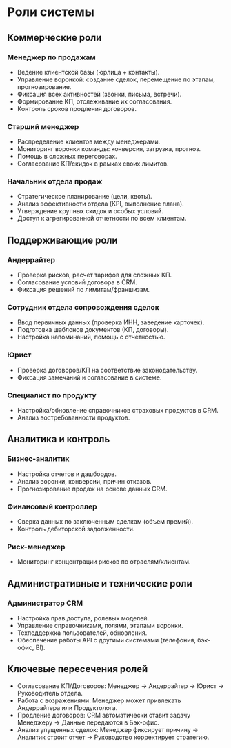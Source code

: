 # Роли системы



## Коммерческие роли

### Менеджер по продажам
- Ведение клиентской базы (юрлица + контакты).
- Управление воронкой: создание сделок, перемещение по этапам, прогнозирование.
- Фиксация всех активностей (звонки, письма, встречи).
- Формирование КП, отслеживание их согласования.
- Контроль сроков продления договоров.

### Старший менеджер
- Распределение клиентов между менеджерами.
- Мониторинг воронки команды: конверсия, загрузка, прогноз.
- Помощь в сложных переговорах.
- Согласование КП/скидок в рамках своих лимитов.

### Начальник отдела продаж
- Стратегическое планирование (цели, квоты).
- Анализ эффективности отдела (KPI, выполнение плана).
- Утверждение крупных скидок и особых условий.
- Доступ к агрегированной отчетности по всем клиентам.



## Поддерживающие роли

### Андеррайтер
- Проверка рисков, расчет тарифов для сложных КП.
- Согласование условий договора в CRM.
- Фиксация решений по лимитам/франшизам.

### Сотрудник отдела сопровождения сделок
- Ввод первичных данных (проверка ИНН, заведение карточек).
- Подготовка шаблонов документов (КП, договоры).
- Настройка напоминаний, помощь с отчетностью.

### Юрист
- Проверка договоров/КП на соответствие законодательству.
- Фиксация замечаний и согласование в системе.

### Специалист по продукту
- Настройка/обновление справочников страховых продуктов в CRM.
- Анализ востребованности продуктов.



## Аналитика и контроль

### Бизнес-аналитик
- Настройка отчетов и дашбордов.
- Анализ воронки, конверсии, причин отказов.
- Прогнозирование продаж на основе данных CRM.

### Финансовый контроллер
- Сверка данных по заключенным сделкам (объем премий).
- Контроль дебиторской задолженности.

### Риск-менеджер
- Мониторинг концентрации рисков по отраслям/клиентам.



## Административные и технические роли

### Администратор CRM
- Настройка прав доступа, ролевых моделей.
- Управление справочниками, полями, этапами воронки.
- Техподдержка пользователей, обновления.
- Обеспечение работы API с другими системами (телефония, бэк-офис, BI).



## Ключевые пересечения ролей

- Согласование КП/Договоров: Менеджер → Андеррайтер → Юрист → Руководитель отдела.
- Работа с возражениями: Менеджер может привлекать Андеррайтера или Продуктолога.
- Продление договоров: CRM автоматически ставит задачу Менеджеру → Данные передаются в Бэк-офис.
- Анализ упущенных сделок: Менеджер фиксирует причину → Аналитик строит отчет → Руководство корректирует стратегию.
